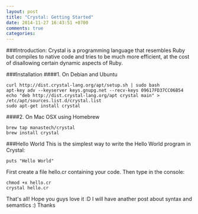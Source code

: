```yaml
---
layout: post
title: "Crystal: Getting Started"
date: 2014-11-27 16:43:51 +0700
comments: true
categories: 
---
```


###Introduction:
Crystal is a programming language that resembles Ruby but compiles to native code and tries to be much more efficient, at the cost of disallowing certain dynamic aspects of Ruby.

###Installation
####1. On Debian and Ubuntu
```
curl http://dist.crystal-lang.org/apt/setup.sh | sudo bash
apt-key adv --keyserver keys.gnupg.net --recv-keys 09617FD37CC06B54
echo "deb http://dist.crystal-lang.org/apt crystal main" > /etc/apt/sources.list.d/crystal.list
sudo apt-get install crystal
```
####2. On Mac OSX using Homebrew
```
brew tap manastech/crystal
brew install crystal
```

###Hello World
This is the simplest way to write the Hello World program in Crystal:
```
puts "Hello World"
```
First create a file hello.cr containing your code. Then type in the console:
```
chmod +x hello.cr
crystal hello.cr
```

That's all! Hope you guys love it :D
I will have anather post about syntax and semantics :)
Thanks